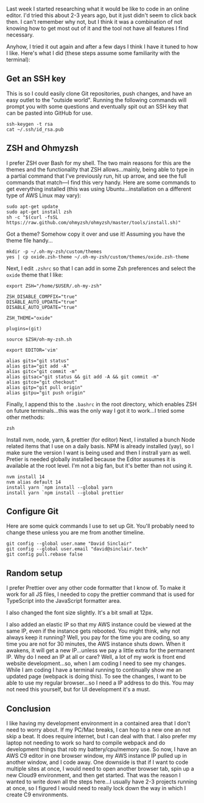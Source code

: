 Last week I started researching what it would be like to code in an online editor. I'd tried this about 2-3 years ago, but it just didn't seem to click back then. I can't remember why not, but I think it was a combination of not knowing how to get most out of it and the tool not have all features I find necessary.

Anyhow, I tried it out again and after a few days I think I have it tuned to how I like. Here's what I did (these steps assume some familiarity with the terminal):

## Get an SSH key
This is so I could easily clone Git repositories, push changes, and have an easy outlet to the "outside world". Running the following commands will prompt you with some questions and eventually spit out an SSH key that can be pasted into GitHub for use.
```
ssh-keygen -t rsa
cat ~/.ssh/id_rsa.pub
```

## ZSH and Ohmyzsh
I prefer ZSH over Bash for my shell. The two main reasons for this are the themes and the functionality that ZSH allows...mainly, being able to type in a partial command that I've previously run, hit up arrow, and see the full commands that match—I find this very handy. Here are some commands to get everything installed (this was using Ubuntu...installation on a different type of AWS Linux may vary):
```
sudo apt-get update
sudo apt-get install zsh
sh -c "$(curl -fsSL https://raw.github.com/ohmyzsh/ohmyzsh/master/tools/install.sh)"
```

Got a theme? Somehow copy it over and use it! Assuming you have the theme file handy...
```
mkdir -p ~/.oh-my-zsh/custom/themes
yes | cp oxide.zsh-theme ~/.oh-my-zsh/custom/themes/oxide.zsh-theme
```
Next, I edit `.zshrc` so that I can add in some Zsh preferences and select the `oxide` theme that I like:
```
export ZSH="/home/$USER/.oh-my-zsh"

ZSH_DISABLE_COMPFIX="true"
DISABLE_AUTO_UPDATE="true"
DISABLE_AUTO_UPDATE="true"

ZSH_THEME="oxide"

plugins=(git)

source $ZSH/oh-my-zsh.sh

export EDITOR='vim'

alias gits="git status"
alias gita="git add -A"
alias gitc="git commit -m"
alias gitsac="git status && git add -A && git commit -m"
alias gitco="git checkout"
alias gitp="git pull origin"
alias gitpu="git push origin"
```
Finally, I append this to the `.bashrc` in the root directory, which enables ZSH on future terminals...this was the only way I got it to work...I tried some other methods:
```
zsh
```

Install nvm, node, yarn, & prettier (for editor)
Next, I installed a bunch Node related items that I use on a daily basis. NPM is already installed (yay), so I make sure the version I want is being used and then I instrall yarn as well. Pretier is needed globally installed because the Editor assumes it is available at the root level. I'm not a big fan, but it's better than not using it.
```
nvm install 14
nvm alias default 14
install yarn `npm install --global yarn
install yarn `npm install --global prettier
```

## Configure Git
Here are some quick commands I use to set up Git. You'll probably need to change these unless you are me from another timeline.
```
git config --global user.name "David Sinclair"
git config --global user.email "david@sinclair.tech"
git config pull.rebase false
```

## Random setup
I prefer Prettier over any other code formatter that I know of. To make it work for all JS files, I needed to copy the prettier command that is used for TypeScript into the JavaScript formatter area.

I also changed the font size slightly. It's a bit small at 12px.

I also added an elastic IP so that my AWS instance could be viewed at the same IP, even if the instance gets rebooted. You might think, why not always keep it running? Well, you pay for the time you are coding, so any time you are not for 30 minutes, the AWS instance shuts down. When it awakens, it will get a new IP...unless we pay a little extra for the permanent IP. Why do I need an IP at all or care? Well, a lot of my work is front end website development...so, when I am coding I need to see my changes. While I am coding I have a terminal running to continually show me an updated page (webpack is doing this). To see the changes, I want to be able to use my regular browser...so I need a IP address to do this. You may not need this yourself, but for UI development it's a must.

## Conclusion
I like having my development environment in a contained area that I don't need to worry about. If my PC/Mac breaks, I can hop to a new one an not skip a beat. It does require internet, but I can deal with that. I also prefer my laptop not needing to work so hard to compile webpack and do development things that rob my battery/cpu/memory use. So now, I have an AWS C9 editor in one browser window, my AWS instance IP pulled up in another window, and I code away. One downside is that if I want to code multiple sites at once, I would need to open another browser tab, spin up a new Cloud9 environment, and then get started. That was the reason I wanted to write down all the steps here...I usually have 2-3 projects running at once, so I figured I would need to really lock down the way in which I create C9 environments.